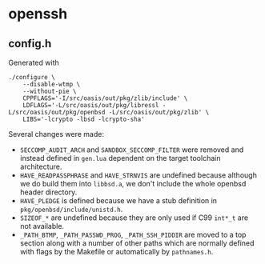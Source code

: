 # openssh

## config.h
Generated with

	./configure \
		--disable-wtmp \
		--without-pie \
		CPPFLAGS='-I/src/oasis/out/pkg/zlib/include' \
		LDFLAGS='-L/src/oasis/out/pkg/libressl -L/src/oasis/out/pkg/openbsd -L/src/oasis/out/pkg/zlib' \
		LIBS='-lcrypto -lbsd -lcrypto-sha'

Several changes were made:
* `SECCOMP_AUDIT_ARCH` and `SANDBOX_SECCOMP_FILTER` were removed
  and instead defined in `gen.lua` dependent on the target toolchain
  architecture.
* `HAVE_READPASSPHRASE` and `HAVE_STRNVIS` are undefined because although we do
  build them into `libbsd.a`, we don't include the whole openbsd header
  directory.
* `HAVE_PLEDGE` is defined because we have a stub definition in
  `pkg/openbsd/include/unistd.h`.
* `SIZEOF_*` are undefined because they are only used if C99 `int*_t` are not
  available.
* `_PATH_BTMP`, `_PATH_PASSWD_PROG`, `_PATH_SSH_PIDDIR` are moved to a top
  section along with a number of other paths which are normally defined
  with flags by the Makefile or automatically by `pathnames.h`.
